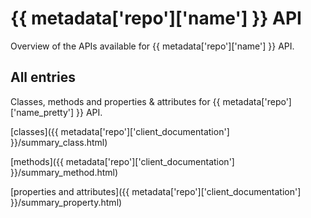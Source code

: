 [
This is a templated file. Adding content to this file may result in it being
reverted. Instead, if you want to place additional content, use
"overview_content.md" file in `docs/` directory. The Sphinx tool will
pick up on the content and merge the content.
]: #

# {{ metadata['repo']['name'] }} API

Overview of the APIs available for {{ metadata['repo']['name'] }} API.

## All entries

Classes, methods and properties & attributes for
{{ metadata['repo']['name_pretty'] }} API.

[classes]({{ metadata['repo']['client_documentation'] }}/summary_class.html)

[methods]({{ metadata['repo']['client_documentation'] }}/summary_method.html)

[properties and
attributes]({{ metadata['repo']['client_documentation'] }}/summary_property.html)
